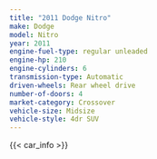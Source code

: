 ```yaml
---
title: "2011 Dodge Nitro"
make: Dodge
model: Nitro
year: 2011
engine-fuel-type: regular unleaded
engine-hp: 210
engine-cylinders: 6
transmission-type: Automatic
driven-wheels: Rear wheel drive
number-of-doors: 4
market-category: Crossover
vehicle-size: Midsize
vehicle-style: 4dr SUV
---
```


{{< car_info >}}
